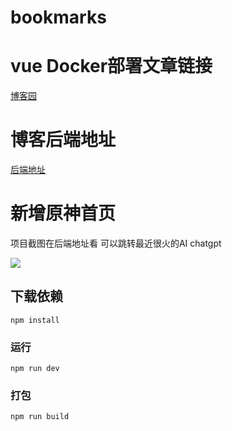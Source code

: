 # bookmarks

# vue Docker部署文章链接

[博客园](https://www.cnblogs.com/ZYPLJ/p/17103691.html)

# 博客后端地址

[后端地址](https://github.com/ZyPLJ/BookMarks)

# 新增原神首页

项目截图在后端地址看
可以跳转最近很火的AI chatgpt

![](https://gitee.com/zyplj/book-marks/raw/master/images/原神首页.png)

## 下载依赖

```
npm install
```

### 运行

```
npm run dev
```

### 打包

```
npm run build
```
